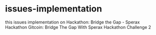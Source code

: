 # issues-implementation
this issues implementation on Hackathon: Bridge the Gap - Sperax Hackathon Gitcoin: Bridge The Gap With Sperax Hackathon Challenge 2
